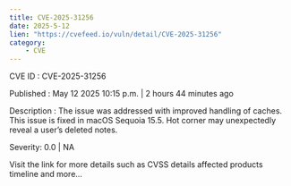 ```yaml
---
title: CVE-2025-31256
date: 2025-5-12
lien: "https://cvefeed.io/vuln/detail/CVE-2025-31256"
category:
    - CVE
---
```


CVE ID : CVE-2025-31256

Published :  May 12
2025
10:15 p.m. | 2 hours
44 minutes ago

Description : The issue was addressed with improved handling of caches. This issue is fixed in macOS Sequoia 15.5. Hot corner may unexpectedly reveal a user’s deleted notes.

Severity: 0.0 | NA

Visit the link for more details
such as CVSS details
affected products
timeline
and more...

